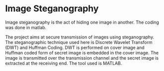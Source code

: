# Image Steganography

Image steganography is the act of hiding one image in another. The coding was done in matlab. 

The project aims at secure transmission of images using steganography. The
steganographic technique used here is Discrete Wavelet Transform (DWT) and Huffman
Coding. DWT is performed on cover image and Huffman coded form of secret image is
embedded in the cover image. The image is transmitted over the transmission channel
and the secret image is extracted at the receiving end. The tool used is MATLAB.
